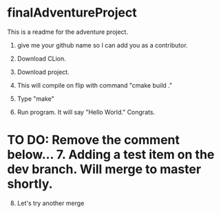 # finalAdventureProject
This is a readme for the adventure project.

1. give me your github name so I can add you as a contributor.

2. Download CLion.

3. Download project.

4. This will compile on flip with command "cmake build ."

5. Type "make"

6. Run program. It will say "Hello World." Congrats.

TO DO: Remove the comment below...
7. Adding a test item on the dev branch. Will merge to master shortly.
=======
8. Let's try another merge

